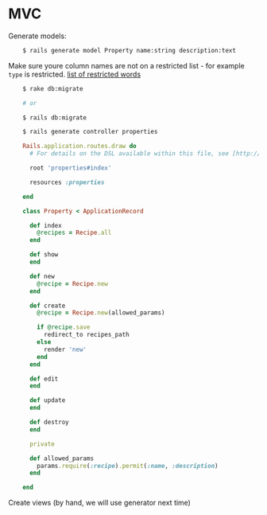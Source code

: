 # MVC

Generate models:


```bash
    $ rails generate model Property name:string description:text
```

Make sure youre column names are not on a restricted list - for example `type` is restricted. [list of restricted words](http://reservedwords.herokuapp.com)


```bash
    $ rake db:migrate

    # or

    $ rails db:migrate
```


```bash
    $ rails generate controller properties
```


```ruby
    Rails.application.routes.draw do
      # For details on the DSL available within this file, see [http://guides.rubyonrails.org/routing.html](http://guides.rubyonrails.org/routing.html)

      root 'properties#index'

      resources :properties

    end
```


```ruby
    class Property < ApplicationRecord

      def index
        @recipes = Recipe.all
      end

      def show
      end

      def new
        @recipe = Recipe.new
      end

      def create
        @recipe = Recipe.new(allowed_params)

        if @recipe.save
          redirect_to recipes_path
        else
          render 'new'
        end
      end

      def edit
      end

      def update
      end

      def destroy
      end

      private

      def allowed_params
        params.require(:recipe).permit(:name, :description)
      end

    end
```


Create views (by hand, we will use generator next time)